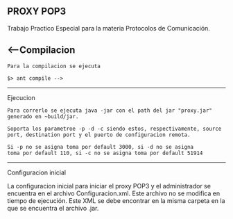 PROXY POP3
-----------------------------------------------------------------------
Trabajo Practico Especial para la materia Protocolos de Comunicación.

<--Compilacion
-----------------------------------------------------------------------
	Para la compilacion se ejecuta

	$> ant compile -->

-----------------------------------------------------------------------
Ejecucion

	Para correrlo se ejecuta java -jar con el path del jar "proxy.jar" generado en ~build/jar.

	Soporta los parametroe -p -d -c siendo estos, respectivamente, source port, destination port y el puerto de configuracion remota.

	Si -p no se asigna toma por default 3000, si -d no se asigna
	toma por default 110, si -c no se asigna toma por default 51914

-----------------------------------------------------------------------
Configuracion inicial

La configuracion inicial para iniciar el proxy POP3 y el administrador se encuentra en el archivo Configuracion.xml. 
Este archivo no se modifica en tiempo de ejecución. Este XML se debe encontrar en la misma carpeta en la que se encuentra
el archivo .jar.